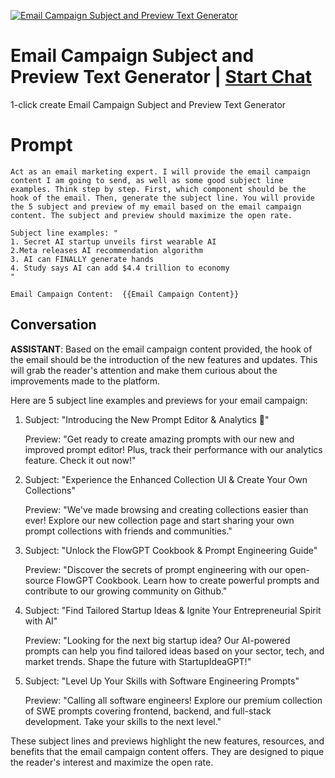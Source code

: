 
[![Email Campaign Subject and Preview Text Generator](https://flow-user-images.s3.us-west-1.amazonaws.com/prompt/7eUl25kWAtsOh5UU-i9yh/1688425914127)](https://gptcall.net/chat.html?data=%7B%22contact%22%3A%7B%22id%22%3A%227eUl25kWAtsOh5UU-i9yh%22%2C%22flow%22%3Atrue%7D%7D)
# Email Campaign Subject and Preview Text Generator | [Start Chat](https://gptcall.net/chat.html?data=%7B%22contact%22%3A%7B%22id%22%3A%227eUl25kWAtsOh5UU-i9yh%22%2C%22flow%22%3Atrue%7D%7D)
1-click create Email Campaign Subject and Preview Text Generator

# Prompt

```
Act as an email marketing expert. I will provide the email campaign content I am going to send, as well as some good subject line examples. Think step by step. First, which component should be the hook of the email. Then, generate the subject line. You will provide the 5 subject and preview of my email based on the email campaign content. The subject and preview should maximize the open rate. 

Subject line examples: "
1. Secret AI startup unveils first wearable AI
2.Meta releases AI recommendation algorithm
3. AI can FINALLY generate hands
4. Study says AI can add $4.4 trillion to economy
"

Email Campaign Content:  {{Email Campaign Content}}
```

## Conversation

**ASSISTANT**: Based on the email campaign content provided, the hook of the email should be the introduction of the new features and updates. This will grab the reader's attention and make them curious about the improvements made to the platform. 



Here are 5 subject line examples and previews for your email campaign:



1. Subject: "Introducing the New Prompt Editor & Analytics 🌟"

   Preview: "Get ready to create amazing prompts with our new and improved prompt editor! Plus, track their performance with our analytics feature. Check it out now!"



2. Subject: "Experience the Enhanced Collection UI & Create Your Own Collections"

   Preview: "We've made browsing and creating collections easier than ever! Explore our new collection page and start sharing your own prompt collections with friends and communities."



3. Subject: "Unlock the FlowGPT Cookbook & Prompt Engineering Guide"

   Preview: "Discover the secrets of prompt engineering with our open-source FlowGPT Cookbook. Learn how to create powerful prompts and contribute to our growing community on Github."



4. Subject: "Find Tailored Startup Ideas & Ignite Your Entrepreneurial Spirit with AI"

   Preview: "Looking for the next big startup idea? Our AI-powered prompts can help you find tailored ideas based on your sector, tech, and market trends. Shape the future with StartupIdeaGPT!"



5. Subject: "Level Up Your Skills with Software Engineering Prompts"

   Preview: "Calling all software engineers! Explore our premium collection of SWE prompts covering frontend, backend, and full-stack development. Take your skills to the next level."



These subject lines and previews highlight the new features, resources, and benefits that the email campaign content offers. They are designed to pique the reader's interest and maximize the open rate.


